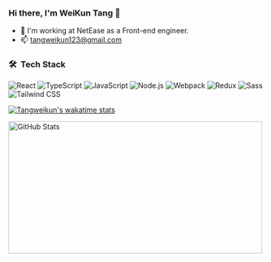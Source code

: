 ### Hi there, I'm WeiKun Tang 👋

- 🌱 I'm working at NetEase as a Front-end engineer.
- 📫 tangweikun123@gmail.com

### 🛠 &nbsp;Tech Stack

![React](https://img.shields.io/badge/-React-666666?style=flat&logo=react)
![TypeScript](https://img.shields.io/badge/-TypeScript-666666?style=flat&logo=typescript)
![JavaScript](https://img.shields.io/badge/-JavaScript-666666?style=flat&logo=javascript)
![Node.js](https://img.shields.io/badge/-Node-666666?style=flat&logo=node.js)
![Webpack](https://img.shields.io/badge/-Webpack-666666?style=flat&logo=webpack)
![Redux](https://img.shields.io/badge/-Redux-666666?style=flat&logo=redux)
![Sass](https://img.shields.io/badge/-Sass-666666?style=flat&logo=sass)
![Tailwind CSS](https://img.shields.io/badge/-Tailwind%20CSS-666666?style=flat&logo=tailwindcss)

[![Tangweikun's wakatime stats](https://github-readme-stats.vercel.app/api/wakatime?username=tangweikun&layout=compact&theme=merko)](https://github.com/anuraghazra/github-readme-stats)

<img width="500px" height="260px" alt="GitHub Stats" src="https://github-readme-stats.vercel.app/api?username=tangweikun&count_private=true&show_icons=true&include_all_commits=true&line_height=31&theme=merko&hide_border=true"/>


